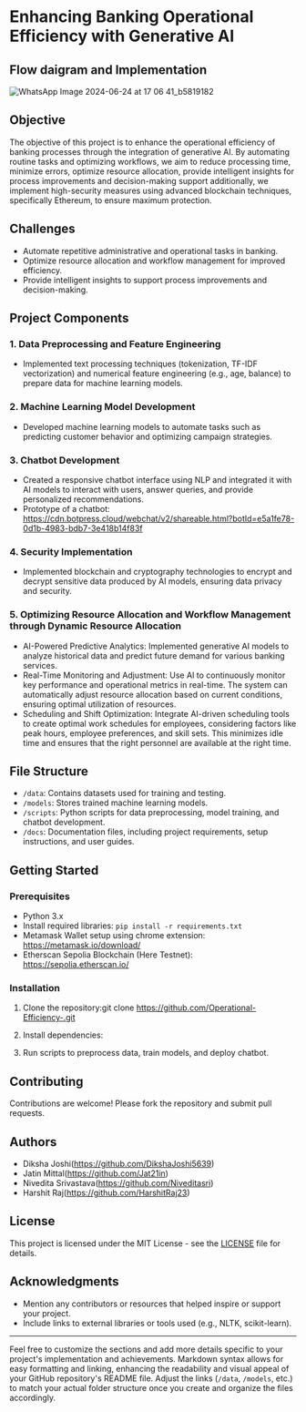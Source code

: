 # Enhancing Banking Operational Efficiency with Generative AI
## Flow daigram and Implementation
![WhatsApp Image 2024-06-24 at 17 06 41_b5819182](https://github.com/DikshaJoshi5639/Operational-Efficiency-/assets/148073630/1a730974-8681-478d-b658-ede6ef5618f8)


## Objective
The objective of this project is to enhance the operational efficiency of banking processes through the integration of generative AI. By automating routine tasks and optimizing workflows, we aim to reduce processing time, minimize errors, optimize resource allocation, provide intelligent insights for process improvements and decision-making support additionally, we implement high-security measures using advanced blockchain techniques, specifically Ethereum, to ensure maximum protection.
## Challenges
- Automate repetitive administrative and operational tasks in banking.
- Optimize resource allocation and workflow management for improved efficiency.
- Provide intelligent insights to support process improvements and decision-making.

## Project Components
### 1. Data Preprocessing and Feature Engineering
- Implemented text processing techniques (tokenization, TF-IDF vectorization) and numerical feature engineering (e.g., age, balance) to prepare data for machine learning models.

### 2. Machine Learning Model Development
- Developed machine learning models to automate tasks such as predicting customer behavior and optimizing campaign strategies.

### 3. Chatbot Development
- Created a responsive chatbot interface using NLP and integrated it with AI models to interact with users, answer queries, and provide personalized recommendations.
- Prototype of a chatbot: https://cdn.botpress.cloud/webchat/v2/shareable.html?botId=e5a1fe78-0d1b-4983-bdb7-3e418b14f83f

### 4. Security Implementation
- Implemented blockchain and cryptography technologies to encrypt and decrypt sensitive data produced by AI models, ensuring data privacy and security.

### 5. Optimizing Resource Allocation and Workflow Management through Dynamic Resource Allocation
- AI-Powered Predictive Analytics: Implemented generative AI models to analyze historical data and predict future demand for various banking services.
- Real-Time Monitoring and Adjustment: Use AI to continuously monitor key performance and operational metrics in real-time. The system can automatically adjust resource allocation based on current conditions, ensuring optimal utilization of resources.
- Scheduling and Shift Optimization: Integrate AI-driven scheduling tools to create optimal work schedules for employees, considering factors like peak hours, employee preferences, and skill sets. This minimizes idle time and ensures that the right personnel are available at the right time.

## File Structure
- `/data`: Contains datasets used for training and testing.
- `/models`: Stores trained machine learning models.
- `/scripts`: Python scripts for data preprocessing, model training, and chatbot development.
- `/docs`: Documentation files, including project requirements, setup instructions, and user guides.

## Getting Started
### Prerequisites
- Python 3.x
- Install required libraries: `pip install -r requirements.txt`
- Metamask Wallet setup using chrome extension: https://metamask.io/download/
- Etherscan Sepolia Blockchain (Here Testnet): https://sepolia.etherscan.io/


### Installation
1. Clone the repository:git clone https://github.com/Operational-Efficiency-.git

2. Install dependencies: 

3. Run scripts to preprocess data, train models, and deploy chatbot.

## Contributing
Contributions are welcome! Please fork the repository and submit pull requests.

## Authors
- Diksha Joshi(https://github.com/DikshaJoshi5639)
- Jatin Mittal(https://github.com/Jat21in)
- Nivedita Srivastava(https://github.com/Niveditasri)
- Harshit Raj(https://github.com/HarshitRaj23)

## License
This project is licensed under the MIT License - see the [LICENSE](LICENSE) file for details.

## Acknowledgments
- Mention any contributors or resources that helped inspire or support your project.
- Include links to external libraries or tools used (e.g., NLTK, scikit-learn).

---

Feel free to customize the sections and add more details specific to your project's implementation and achievements. Markdown syntax allows for easy formatting and linking, enhancing the readability and visual appeal of your GitHub repository's README file. Adjust the links (`/data`, `/models`, etc.) to match your actual folder structure once you create and organize the files accordingly.

